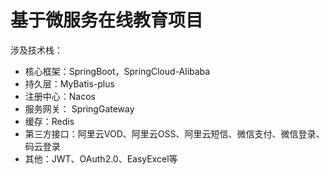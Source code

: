 # 基于微服务在线教育项目 
涉及技术栈：
* 核心框架：SpringBoot，SpringCloud-Alibaba  
* 持久层：MyBatis-plus  
* 注册中心：Nacos  
* 服务网关： SpringGateway  
* 缓存：Redis  
* 第三方接口：阿里云VOD、阿里云OSS、阿里云短信、微信支付、微信登录、码云登录  
* 其他：JWT、OAuth2.0、EasyExcel等  

